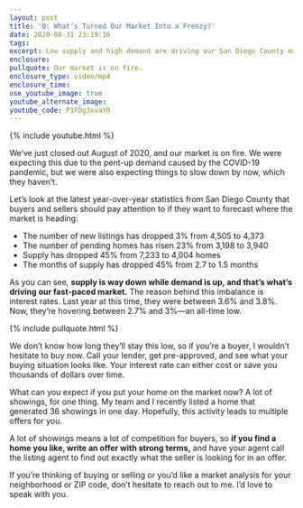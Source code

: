 ```yaml
---
layout: post
title: 'Q: What’s Turned Our Market Into a Frenzy?'
date: 2020-08-31 23:19:16
tags:
excerpt: Low supply and high demand are driving our San Diego County market.
enclosure:
pullquote: Our market is on fire.
enclosure_type: video/mp4
enclosure_time:
use_youtube_image: true
youtube_alternate_image:
youtube_code: P1FDg3xuaY0
---
```


{% include youtube.html %}

We’ve just closed out August of 2020, and our market is on fire. We were expecting this due to the pent-up demand caused by the COVID-19 pandemic, but we were also expecting things to slow down by now, which they haven’t.&nbsp;

Let’s look at the latest year-over-year statistics from San Diego County that buyers and sellers should pay attention to if they want to forecast where the market is heading:

* The number of new listings has dropped 3% from 4,505 to 4,373
* The number of pending homes has risen 23% from 3,198 to 3,940
* Supply has dropped 45% from 7,233 to 4,004 homes
* The months of supply has dropped 45% from 2.7 to 1.5 months

As you can see, **supply is way down while demand is up, and that’s what’s driving our fast-paced market.** The reason behind this imbalance is interest rates. Last year at this time, they were between 3.6% and 3.8%. Now, they’re hovering between 2.7% and 3%—an all-time low.&nbsp;

{% include pullquote.html %}

We don’t know how long they’ll stay this low, so if you’re a buyer, I wouldn’t hesitate to buy now. Call your lender, get pre-approved, and see what your buying situation looks like. Your interest rate can either cost or save you thousands of dollars over time.&nbsp;

What can you expect if you put your home on the market now? A lot of showings, for one thing. My team and I recently listed a home that generated 36 showings in one day. Hopefully, this activity leads to multiple offers for you.&nbsp;

A lot of showings means a lot of competition for buyers, so **if you find a home you like, write an offer with strong terms,** and have your agent call the listing agent to find out exactly what the seller is looking for in an offer.&nbsp;

If you’re thinking of buying or selling or you’d like a market analysis for your neighborhood or ZIP code, don’t hesitate to reach out to me. I’d love to speak with you.&nbsp;